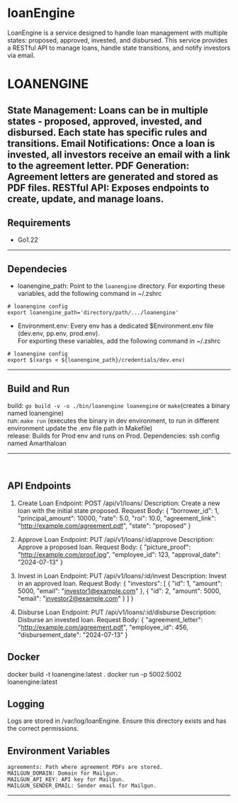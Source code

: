 # loanEngine
LoanEngine is a service designed to handle loan management with multiple states: proposed, approved, invested, and disbursed. This service provides a RESTful API to manage loans, handle state transitions, and notify investors via email.

# LOANENGINE

State Management: Loans can be in multiple states - proposed, approved, invested, and disbursed. Each state has specific rules and transitions.
Email Notifications: Once a loan is invested, all investors receive an email with a link to the agreement letter.
PDF Generation: Agreement letters are generated and stored as PDF files.
RESTful API: Exposes endpoints to create, update, and manage loans.
---
## Requirements
* Go1.22

---
## Dependecies
* loanengine_path: Point to the `loanengine` directory.
For exporting these variables, add the following command in ~/.zshrc
```
# loanengine config
export loanengine_path='directory/path/.../loanengine'
```

* Environment.env: Every env has a dedicated $Environment.env file (dev.env, pp.env, prod.env). \
For exporting these variables, add the following command in ~/.zshrc
```
# loanengine config
export $(xargs < ${loanengine_path}/credentials/dev.env)
```

---

## Build and Run
 build: ```go build -v -o ./bin/loanengine loanengine``` or ```make```(creates a binary named loanengine) \
 run: ```make run``` (executes the binary in dev environment, to run in different environment update the .env file path in Makefile) \
 release: Builds for Prod env and runs on Prod. Dependencies: ssh config named Amarthaloan

---
<br/>

## API Endpoints
1. Create Loan
    Endpoint: POST /api/v1/loans/
    Description: Create a new loan with the initial state proposed.
    Request Body:
        {
            "borrower_id": 1,
            "principal_amount": 10000,
            "rate": 5.0,
            "roi": 10.0,
            "agreement_link": "http://example.com/agreement.pdf",
            "state": "proposed"
        }

2. Approve Loan
    Endpoint: PUT /api/v1/loans/:id/approve
    Description: Approve a proposed loan.
    Request Body:
        {
            "picture_proof": "http://example.com/proof.jpg",
            "employee_id": 123,
            "approval_date": "2024-07-13"
        }

3. Invest in Loan
    Endpoint: PUT /api/v1/loans/:id/invest
    Description: Invest in an approved loan.
    Request Body:
        {
            "investors": [
                    {
                    "id": 1,
                    "amount": 5000,
                    "email": "investor1@example.com"
                },
                {
                    "id": 2,
                    "amount": 5000,
                    "email": "investor2@example.com"
                }
            ]
        }

4. Disburse Loan
    Endpoint: PUT /api/v1/loans/:id/disburse
    Description: Disburse an invested loan.
    Request Body:
        {
            "agreement_letter": "http://example.com/agreement.pdf",
            "employee_id": 456,
            "disbursement_date": "2024-07-13"
        }

## Docker
docker build -t loanengine:latest .
docker run -p 5002:5002 loanengine:latest

## Logging
Logs are stored in /var/log/loanEngine. Ensure this directory exists and has the correct permissions.

## Environment Variables
    agreements: Path where agreement PDFs are stored.
    MAILGUN_DOMAIN: Domain for Mailgun.
    MAILGUN_API_KEY: API key for Mailgun.
    MAILGUN_SENDER_EMAIL: Sender email for Mailgun.

---